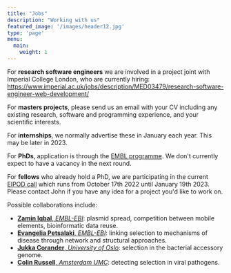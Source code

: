 ```yaml
---
title: "Jobs"
description: "Working with us"
featured_image: '/images/header12.jpg'
type: 'page'
menu:
  main:
    weight: 1
---
```


For **research software engineers** we are involved in a project joint with Imperial College London, who are currently hiring: https://www.imperial.ac.uk/jobs/description/MED03479/research-software-engineer-web-development/

For **masters projects**, please send us an email with your CV including any existing research, software and programming
experience, and your scientific interests.

For **internships**, we normally advertise these in January each year. This may be later in 2023.

For **PhDs**, application is through the [EMBL programme](https://www.embl.org/about/info/embl-international-phd-programme/overview/). We don't currently expect to have a vacancy in the next round.

For **fellows** who already hold a PhD, we are participating
in the current [EIPOD call](https://www.embl.org/about/info/postdoctoral-programme/eipod-linc-exploring-life-in-context/) which runs from October 17th 2022 until January 19th 2023.
Please contact John if you have any idea for a project you'd like to work on.

Possible collaborations include:

- [**Zamin Iqbal**, *EMBL-EBI*](https://www.ebi.ac.uk/research/iqbal/): plasmid spread, competition between mobile elements, bioinformatic data reuse.
- [**Evangelia Petsalaki**, *EMBL-EBI*](https://www.ebi.ac.uk/research/petsalaki/): linking selection to mechanisms of disease through network and structural approaches.
- [**Jukka Corander**, *University of Oslo*](https://www.med.uio.no/imb/english/research/groups/probabilistic-inference-lab/index.html): selection in the bacterial accessory genome.
- [**Colin Russell**, *Amsterdam UMC*](https://www.amsterdamumc.org/en/research/researchers/colin-a.-russell.htm): detecting selection in viral pathogens.
